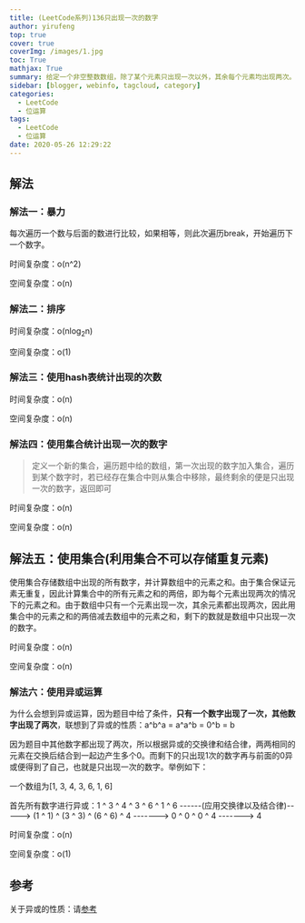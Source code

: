 ```yaml
---
title: (LeetCode系列)136只出现一次的数字
author: yirufeng
top: true
cover: true
coverImg: /images/1.jpg
toc: True
mathjax: True
summary: 给定一个非空整数数组，除了某个元素只出现一次以外，其余每个元素均出现两次。找出那个只出现了一次的元素。
sidebar: [blogger, webinfo, tagcloud, category]
categories: 
  - LeetCode
  - 位运算
tags:
  - LeetCode
  - 位运算
date: 2020-05-26 12:29:22
---
```






## 解法



### 解法一：暴力

每次遍历一个数与后面的数进行比较，如果相等，则此次遍历break，开始遍历下一个数字。

时间复杂度：o(n^2) 

空间复杂度：o(n)



### 解法二：排序

时间复杂度：o(nlog<sub>2</sub>n) 

空间复杂度：o(1)



### 解法三：使用hash表统计出现的次数

时间复杂度：o(n) 

空间复杂度：o(n)



### 解法四：使用集合统计出现一次的数字



>  定义一个新的集合，遍历题中给的数组，第一次出现的数字加入集合，遍历到某个数字时，若已经存在集合中则从集合中移除，最终剩余的便是只出现一次的数字，返回即可



时间复杂度：o(n) 

空间复杂度：o(n)



## 解法五：使用集合(利用集合不可以存储重复元素)

使用集合存储数组中出现的所有数字，并计算数组中的元素之和。由于集合保证元素无重复，因此计算集合中的所有元素之和的两倍，即为每个元素出现两次的情况下的元素之和。由于数组中只有一个元素出现一次，其余元素都出现两次，因此用集合中的元素之和的两倍减去数组中的元素之和，剩下的数就是数组中只出现一次的数字。



时间复杂度：o(n)

空间复杂度：o(n)



### 解法六：使用异或运算

为什么会想到异或运算，因为题目中给了条件，**只有一个数字出现了一次，其他数字出现了两次**，联想到了异或的性质：a^b^a = a^a^b = 0^b = b

因为题目中其他数字都出现了两次，所以根据异或的交换律和结合律，两两相同的元素在交换后结合到一起边产生多个0。而剩下的只出现1次的数字再与前面的0异或便得到了自己，也就是只出现一次的数字。举例如下：

一个数组为[1, 3, 4, 3, 6, 1, 6]

首先所有数字进行异或：1 ^ 3 ^ 4 ^ 3 ^ 6 ^ 1 ^ 6 ------(应用交换律以及结合律)-----> (1 ^ 1) ^ (3 ^ 3) ^ (6 ^ 6) ^ 4 -------> 0 ^ 0 ^ 0 ^ 4  -------> 4



时间复杂度：o(n) 

空间复杂度：o(1)



## 参考

关于异或的性质：请[参考](https://yirufeng.gitee.io/2020/05/26/%E7%AE%97%E6%B3%95%E7%9F%A5%E8%AF%86-%E5%BC%82%E6%88%96%E7%9A%84%E6%80%A7%E8%B4%A8/)

